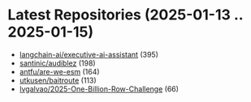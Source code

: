 # Latest Repositories (2025-01-13 .. 2025-01-15)

- [langchain-ai/executive-ai-assistant](https://github.com/langchain-ai/executive-ai-assistant) (395)
- [santinic/audiblez](https://github.com/santinic/audiblez) (198)
- [antfu/are-we-esm](https://github.com/antfu/are-we-esm) (164)
- [utkusen/baitroute](https://github.com/utkusen/baitroute) (113)
- [lvgalvao/2025-One-Billion-Row-Challenge](https://github.com/lvgalvao/2025-One-Billion-Row-Challenge) (66)
